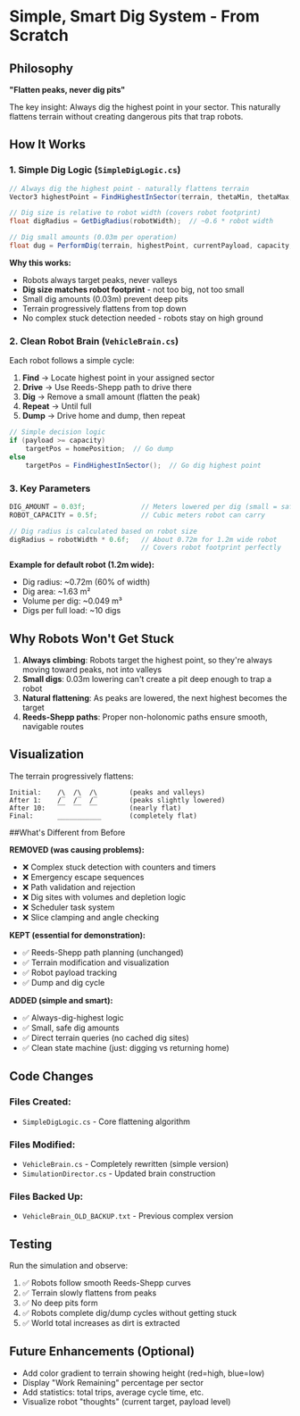 # Simple, Smart Dig System - From Scratch

## Philosophy
**"Flatten peaks, never dig pits"**

The key insight: Always dig the highest point in your sector. This naturally flattens terrain without creating dangerous pits that trap robots.

## How It Works

### 1. Simple Dig Logic (`SimpleDigLogic.cs`)
```csharp
// Always dig the highest point - naturally flattens terrain
Vector3 highestPoint = FindHighestInSector(terrain, thetaMin, thetaMax, radius);

// Dig size is relative to robot width (covers robot footprint)
float digRadius = GetDigRadius(robotWidth);  // ~0.6 * robot width

// Dig small amounts (0.03m per operation)
float dug = PerformDig(terrain, highestPoint, currentPayload, capacity, digRadius);
```

**Why this works:**
- Robots always target peaks, never valleys
- **Dig size matches robot footprint** - not too big, not too small
- Small dig amounts (0.03m) prevent deep pits
- Terrain progressively flattens from top down
- No complex stuck detection needed - robots stay on high ground

### 2. Clean Robot Brain (`VehicleBrain.cs`)
Each robot follows a simple cycle:
1. **Find** → Locate highest point in your assigned sector
2. **Drive** → Use Reeds-Shepp path to drive there
3. **Dig** → Remove a small amount (flatten the peak)
4. **Repeat** → Until full
5. **Dump** → Drive home and dump, then repeat

```csharp
// Simple decision logic
if (payload >= capacity)
    targetPos = homePosition;  // Go dump
else
    targetPos = FindHighestInSector();  // Go dig highest point
```

### 3. Key Parameters
```csharp
DIG_AMOUNT = 0.03f;              // Meters lowered per dig (small = safe)
ROBOT_CAPACITY = 0.5f;           // Cubic meters robot can carry

// Dig radius is calculated based on robot size
digRadius = robotWidth * 0.6f;   // About 0.72m for 1.2m wide robot
                                 // Covers robot footprint perfectly
```

**Example for default robot (1.2m wide):**
- Dig radius: ~0.72m (60% of width)
- Dig area: ~1.63 m²
- Volume per dig: ~0.049 m³
- Digs per full load: ~10 digs

## Why Robots Won't Get Stuck

1. **Always climbing**: Robots target the highest point, so they're always moving toward peaks, not into valleys
2. **Small digs**: 0.03m lowering can't create a pit deep enough to trap a robot
3. **Natural flattening**: As peaks are lowered, the next highest becomes the target
4. **Reeds-Shepp paths**: Proper non-holonomic paths ensure smooth, navigable routes

## Visualization

The terrain progressively flattens:
```
Initial:    /\  /\  /\        (peaks and valleys)
After 1:    /‾  /‾  /‾        (peaks slightly lowered)
After 10:   ‾‾  ‾‾  ‾‾        (nearly flat)
Final:      ___________       (completely flat)
```

##What's Different from Before

**REMOVED (was causing problems):**
- ❌ Complex stuck detection with counters and timers
- ❌ Emergency escape sequences
- ❌ Path validation and rejection
- ❌ Dig sites with volumes and depletion logic
- ❌ Scheduler task system
- ❌ Slice clamping and angle checking

**KEPT (essential for demonstration):**
- ✅ Reeds-Shepp path planning (unchanged)
- ✅ Terrain modification and visualization
- ✅ Robot payload tracking
- ✅ Dump and dig cycle

**ADDED (simple and smart):**
- ✅ Always-dig-highest logic
- ✅ Small, safe dig amounts
- ✅ Direct terrain queries (no cached dig sites)
- ✅ Clean state machine (just: digging vs returning home)

## Code Changes

### Files Created:
- `SimpleDigLogic.cs` - Core flattening algorithm

### Files Modified:
- `VehicleBrain.cs` - Completely rewritten (simple version)
- `SimulationDirector.cs` - Updated brain construction

### Files Backed Up:
- `VehicleBrain_OLD_BACKUP.txt` - Previous complex version

## Testing
Run the simulation and observe:
1. ✅ Robots follow smooth Reeds-Shepp curves
2. ✅ Terrain slowly flattens from peaks
3. ✅ No deep pits form
4. ✅ Robots complete dig/dump cycles without getting stuck
5. ✅ World total increases as dirt is extracted

## Future Enhancements (Optional)
- Add color gradient to terrain showing height (red=high, blue=low)
- Display "Work Remaining" percentage per sector
- Add statistics: total trips, average cycle time, etc.
- Visualize robot "thoughts" (current target, payload level)
